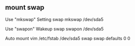## mount swap

Use "mkswap" Setting swap
	mkswap /dev/sda5

Use "swapon" Wakeup swap
	swapon /dev/sda5

Auto mount
	vim /etc/fstab
	/dev/sda5 swap swap defaults 0 0

